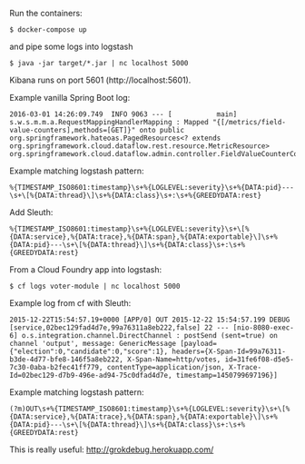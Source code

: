 Run the containers:

```
$ docker-compose up
```

and pipe some logs into logstash

```
$ java -jar target/*.jar | nc localhost 5000
```

Kibana runs on port 5601 (http://localhost:5601).

Example vanilla Spring Boot log:

```
2016-03-01 14:26:09.749  INFO 9063 --- [           main] s.w.s.m.m.a.RequestMappingHandlerMapping : Mapped "{[/metrics/field-value-counters],methods=[GET]}" onto public org.springframework.hateoas.PagedResources<? extends org.springframework.cloud.dataflow.rest.resource.MetricResource> org.springframework.cloud.dataflow.admin.controller.FieldValueCounterController.list(org.springframework.data.web.PagedResourcesAssembler<java.lang.String>)
```

Example matching logstash pattern:

```
%{TIMESTAMP_ISO8601:timestamp}\s+%{LOGLEVEL:severity}\s+%{DATA:pid}---\s+\[%{DATA:thread}\]\s+%{DATA:class}\s+:\s+%{GREEDYDATA:rest}
```

Add Sleuth:

```
%{TIMESTAMP_ISO8601:timestamp}\s+%{LOGLEVEL:severity}\s+\[%{DATA:service},%{DATA:trace},%{DATA:span},%{DATA:exportable}\]\s+%{DATA:pid}---\s+\[%{DATA:thread}\]\s+%{DATA:class}\s+:\s+%{GREEDYDATA:rest}
```

From a Cloud Foundry app into logstash:

```
$ cf logs voter-module | nc localhost 5000
```

Example log from cf with Sleuth:

```
2015-12-22T15:54:57.19+0000 [APP/0] OUT 2015-12-22 15:54:57.199 DEBUG [service,02bec129fad4d7e,99a76311a8eb222,false] 22 --- [nio-8080-exec-6] o.s.integration.channel.DirectChannel : postSend (sent=true) on channel 'output', message: GenericMessage [payload={"election":0,"candidate":0,"score":1}, headers={X-Span-Id=99a76311-b3de-4d77-bfe8-146f5a8eb222, X-Span-Name=http/votes, id=31fe6f08-d5e5-7c30-0aba-b2fec41ff779, contentType=application/json, X-Trace-Id=02bec129-d7b9-496e-ad94-75c0dfad4d7e, timestamp=1450799697196}]
```

Example matching logstash pattern:

```
(?m)OUT\s+%{TIMESTAMP_ISO8601:timestamp}\s+%{LOGLEVEL:severity}\s+\[%{DATA:service},%{DATA:trace},%{DATA:span},%{DATA:exportable}\]\s+%{DATA:pid}---\s+\[%{DATA:thread}\]\s+%{DATA:class}\s+:\s+%{GREEDYDATA:rest}
```

This is really useful: http://grokdebug.herokuapp.com/

